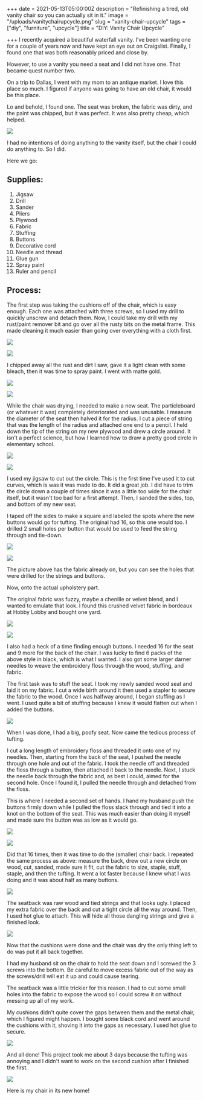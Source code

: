 
+++
date = 2021-05-13T05:00:00Z
description = "Refinishing a tired, old vanity chair so you can actually sit in it."
image = "/uploads/vanitychairupcycle.png"
slug = "vanity-chair-upcycle"
tags = ["diy", "furniture", "upcycle"]
title = "DIY: Vanity Chair Upcycle"

+++
I recently acquired a beautiful waterfall vanity. I've been wanting one for a couple of years now and have kept an eye out on Craigslist. Finally, I found one that was both reasonably priced and close by.

However, to use a vanity you need a seat and I did not have one. That became quest number two.

On a trip to Dallas, I went with my mom to an antique market. I love this place so much. I figured if anyone was going to have an old chair, it would be this place.

Lo and behold, I found one. The seat was broken, the fabric was dirty, and the paint was chipped, but it was perfect. It was also pretty cheap, which helped.

![](/uploads/vanity_chair_upcycle.jpg)

I had no intentions of doing anything to the vanity itself, but the chair I could do anything to. So I did.

Here we go:

## Supplies:

 1. Jigsaw
 2. Drill
 3. Sander
 4. Pliers
 5. Plywood
 6. Fabric
 7. Stuffing
 8. Buttons
 9. Decorative cord
10. Needle and thread
11. Glue gun
12. Spray paint
13. Ruler and pencil

## Process:

The first step was taking the cushions off of the chair, which is easy enough. Each one was attached with three screws, so I used my drill to quickly unscrew and detach them. Now, I could take my drill with my rust/paint remover bit and go over all the rusty bits on the metal frame. This made cleaning it much easier than going over everything with a cloth first.

![](/uploads/vanity_chair_upcycle_1.jpg)

![](/uploads/vanity_chair_upcycle_2.jpg)

I chipped away all the rust and dirt I saw, gave it a light clean with some bleach, then it was time to spray paint. I went with matte gold.

![](/uploads/vanity_chair_upcycle_3.jpg)

![](/uploads/vanity_chair_upcycle_4.jpg)

While the chair was drying, I needed to make a new seat. The particleboard (or whatever it was) completely deteriorated and was unusable. I measure the diameter of the seat then halved it for the radius. I cut a piece of string that was the length of the radius and attached one end to a pencil. I held down the tip of the string on my new plywood and drew a circle around. It isn't a perfect science, but how I learned how to draw a pretty good circle in elementary school.

![](/uploads/vanity_chair_upcycle_5.jpg)

![](/uploads/vanity_chair_upcycle_6.jpg)

I used my jigsaw to cut out the circle. This is the first time I've used it to cut curves, which is was it was made to do. It did a great job. I did have to trim the circle down a couple of times since it was a little too wide for the chair itself, but it wasn't too bad for a first attempt. Then, I sanded the sides, top, and bottom of my new seat.

I taped off the sides to make a square and labeled the spots where the new buttons would go for tufting. The original had 16, so this one would too. I drilled 2 small holes per button that would be used to feed the string through and tie-down.

![](/uploads/vanity_chair_upcycle_7.jpg)

![](/uploads/vanity_chair_upcycle_11.jpg)

The picture above has the fabric already on, but you can see the holes that were drilled for the strings and buttons.

Now, onto the actual upholstery part.

The original fabric was fuzzy, maybe a chenille or velvet blend, and I wanted to emulate that look. I found this crushed velvet fabric in bordeaux at Hobby Lobby and bought one yard.

![](/uploads/vanity_chair_upcycle_8.jpg)

![](/uploads/vanity_chair_upcycle_9.jpg)

I also had a heck of a time finding enough buttons. I needed 16 for the seat and 9 more for the back of the chair. I was lucky to find 6 packs of the above style in black, which is what I wanted. I also got some larger darner needles to weave the embroidery floss through the wood, stuffing, and fabric.

The first task was to stuff the seat. I took my newly sanded wood seat and laid it on my fabric. I cut a wide birth around it then used a stapler to secure the fabric to the wood. Once I was halfway around, I began stuffing as I went. I used quite a bit of stuffing because I knew it would flatten out when I added the buttons.

![](/uploads/vanity_chair_upcycle_10.jpg)

When I was done, I had a big, poofy seat. Now came the tedious process of tufting.

I cut a long length of embroidery floss and threaded it onto one of my needles. Then, starting from the back of the seat, I pushed the needle through one hole and out of the fabric. I took the needle off and threaded the floss through a button, then attached it back to the needle. Next, I stuck the needle back through the fabric and, as best I could, aimed for the second hole. Once I found it, I pulled the needle through and detached from the floss.

This is where I needed a second set of hands. I hand my husband push the buttons firmly down while I pulled the floss slack through and tied it into a knot on the bottom of the seat. This was much easier than doing it myself and made sure the button was as low as it would go.

![](/uploads/vanity_chair_upcycle_13.jpg)

![](/uploads/vanity_chair_upcycle_12.jpg)

Did that 16 times, then it was time to do the (smaller) chair back. I repeated the same process as above: measure the back, drew out a new circle on wood, cut, sanded, made sure it fit, cut the fabric to size, staple, stuff, staple, and then the tufting. It went a lot faster because I knew what I was doing and it was about half as many buttons.

![](/uploads/vanity_chair_upcycle_14.jpg)

The seatback was raw wood and tied strings and that looks ugly. I placed my extra fabric over the back and cut a tight circle all the way around. Then, I used hot glue to attach. This will hide all those dangling strings and give a finished look.

![](/uploads/vanity_chair_upcycle_15.jpg)

Now that the cushions were done and the chair was dry the only thing left to do was put it all back together.

I had my husband sit on the chair to hold the seat down and I screwed the 3 screws into the bottom. Be careful to move excess fabric out of the way as the screws/drill will eat it up and could cause tearing.

The seatback was a little trickier for this reason. I had to cut some small holes into the fabric to expose the wood so I could screw it on without messing up all of my work.

My cushions didn't quite cover the gaps between them and the metal chair, which I figured might happen. I bought some black cord and went around the cushions with it, shoving it into the gaps as necessary. I used hot glue to secure.

![](/uploads/vanity_chair_upcycle_17.jpg)

And all done! This project took me about 3 days because the tufting was annoying and I didn't want to work on the second cushion after I finished the first.

![](/uploads/vanity_chair_upcycle_18.jpg)

Here is my chair in its new home!

